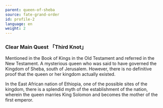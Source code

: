 ```yaml
---
parent: queen-of-sheba
source: fate-grand-order
id: profile-2
language: en
weight: 2
---
```


### Clear Main Quest 「Third Knot」

Mentioned in the Book of Kings in the Old Testament and referred in the New Testament.
A mysterious queen who was said to have governed the Kingdom of Sheba, south of Jerusalem. However, there is no definitive proof that the queen or her kingdom actually existed.

In the East African nation of Ethiopia, one of the possible sites of the kingdom, there is a splendid myth of the establishment of the nation, wherein the queen marries King Solomon and becomes the mother of the first emperor.
